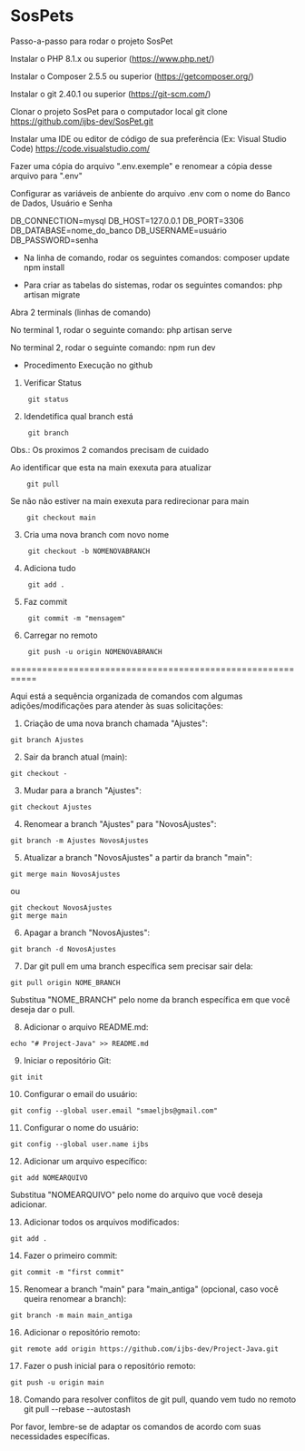 # SosPets

Passo-a-passo para rodar o projeto SosPet

Instalar o PHP 8.1.x ou superior (https://www.php.net/)

Instalar o Composer 2.5.5 ou superior (https://getcomposer.org/)

Instalar o git 2.40.1 ou superior (https://git-scm.com/)

Clonar o projeto SosPet para o computador local
git clone https://github.com/ijbs-dev/SosPet.git

Instalar uma IDE ou editor de código de sua preferência (Ex: Visual Studio Code)
https://code.visualstudio.com/

Fazer uma cópia do arquivo ".env.exemple" e renomear a cópia desse arquivo para ".env"


Configurar as variáveis de anbiente do arquivo .env com o nome do Banco de Dados, Usuário e Senha

DB_CONNECTION=mysql
DB_HOST=127.0.0.1
DB_PORT=3306
DB_DATABASE=nome_do_banco
DB_USERNAME=usuário
DB_PASSWORD=senha

- Na linha de comando, rodar os seguintes comandos:
composer update
npm install

- Para criar as tabelas do sistemas, rodar os seguintes comandos:
php artisan migrate

Abra 2 terminals (linhas de comando)

No terminal 1, rodar o seguinte comando:
php artisan serve

No terminal 2, rodar o seguinte comando:
npm run dev

- Procedimento Execução no github

1) Verificar Status 
        
        git status  
        
2) Idendetifica qual branch está 
        
        git branch
        
Obs.: Os proximos 2 comandos precisam de cuidado  

Ao identificar que esta na main exexuta para atualizar 

        git pull 

Se não não estiver na main exexuta para redirecionar para main 

        git checkout main  

3) Cria uma nova branch com novo nome 

        git checkout -b NOMENOVABRANCH
        
4) Adiciona tudo

        git add . 

5) Faz commit

        git commit -m "mensagem" 

6) Carregar no remoto

        git push -u origin NOMENOVABRANCH 

===========================================================

Aqui está a sequência organizada de comandos com algumas adições/modificações para atender às suas solicitações:

1. Criação de uma nova branch chamada "Ajustes":
```
git branch Ajustes
```

2. Sair da branch atual (main):
```
git checkout -
```

3. Mudar para a branch "Ajustes":
```
git checkout Ajustes
```

4. Renomear a branch "Ajustes" para "NovosAjustes":
```
git branch -m Ajustes NovosAjustes
```

5. Atualizar a branch "NovosAjustes" a partir da branch "main":
```
git merge main NovosAjustes
```
ou
```
git checkout NovosAjustes
git merge main
```

6. Apagar a branch "NovosAjustes":
```
git branch -d NovosAjustes
```

7. Dar git pull em uma branch específica sem precisar sair dela:
```
git pull origin NOME_BRANCH
```
Substitua "NOME_BRANCH" pelo nome da branch específica em que você deseja dar o pull.

8. Adicionar o arquivo README.md:
```
echo "# Project-Java" >> README.md
```

9. Iniciar o repositório Git:
```
git init
```

10. Configurar o email do usuário:
```
git config --global user.email "smaeljbs@gmail.com"
```

11. Configurar o nome do usuário:
```
git config --global user.name ijbs
```

12. Adicionar um arquivo específico:
```
git add NOMEARQUIVO
```
Substitua "NOMEARQUIVO" pelo nome do arquivo que você deseja adicionar.

13. Adicionar todos os arquivos modificados:
```
git add .
```

14. Fazer o primeiro commit:
```
git commit -m "first commit"
```

15. Renomear a branch "main" para "main_antiga" (opcional, caso você queira renomear a branch):
```
git branch -m main main_antiga
```

16. Adicionar o repositório remoto:
```
git remote add origin https://github.com/ijbs-dev/Project-Java.git
```

17. Fazer o push inicial para o repositório remoto:
```
git push -u origin main
```
18. Comando para resolver conflitos de git pull, quando vem tudo no remoto
git pull --rebase --autostash

Por favor, lembre-se de adaptar os comandos de acordo com suas necessidades específicas.



